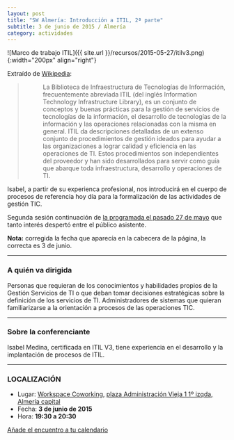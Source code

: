 ```yaml
---
layout: post
title: "SW Almería: Introducción a ITIL, 2ª parte"
subtitle: 3 de junio de 2015 / Almería
category: actividades
---
```


![Marco de trabajo ITIL]({{ site.url }}/recursos/2015-05-27/itilv3.png){:width="200px" align="right"}

Extraído de  [Wikipedia](https://es.wikipedia.org/wiki/Information_Technology_Infrastructure_Library):


<blockquote style="padding-left: 4em;">
La Biblioteca de Infraestructura de Tecnologías de Información, frecuentemente abreviada ITIL (del inglés Information Technology Infrastructure Library), es un conjunto de conceptos y buenas prácticas para la gestión de servicios de tecnologías de la información, el desarrollo de tecnologías de la información y las operaciones relacionadas con la misma en general. ITIL da descripciones detalladas de un extenso conjunto de procedimientos de gestión ideados para ayudar a las organizaciones a lograr calidad y eficiencia en las operaciones de TI. Estos procedimientos son independientes del proveedor y han sido desarrollados para servir como guía que abarque toda infraestructura, desarrollo y operaciones de TI.
</blockquote>


Isabel, a partir de su experienca profesional, nos introducirá en el cuerpo de procesos de referencia hoy día para la formalización de las actividades de gestión TIC.

Segunda sesión continuación de [la programada el pasado 27 de mayo](http://hacklabalmeria.net/actividades/2015/05/27/introduccion-itil.html) que tanto interés despertó entre el público asistente.


__Nota:__ corregida la fecha que aparecía en la cabecera de la página, la correcta es 3 de junio.

---

### A quién va dirigida

Personas que requieran de los conocimientos y habilidades propios de la
Gestión Servicios de TI o que deban tomar decisiones estratégicas sobre la
definición de los servicios de TI.  Administradores de sistemas que quieran
familiarizarse a la orientación a procesos de las operaciones TIC.

---

### Sobre la conferenciante


Isabel Medina, certificada en ITIL V3, tiene experiencia en el desarrollo y la implantación de procesos de ITIL.


---

### LOCALIZACIÓN

* Lugar: [Workspace Coworking](http://www.workspace.es), [plaza Administración Vieja 1 1º izqda, Almería capital](http://www.openstreetmap.org/node/3414938219)
* Fecha: **3 de junio de 2015**
* Hora: **19:30 a 20:30**

 [Añade el encuentro a tu calendario](https://www.google.com/calendar/event?eid=ajk4dXZuOHFjM3ExOGFsZzMzNHBuZmJ2bWsgZW9odWFsNnNydnIybDRvcWExdWpldmFkOXNAZw&ctz=Europe/Madrid)
